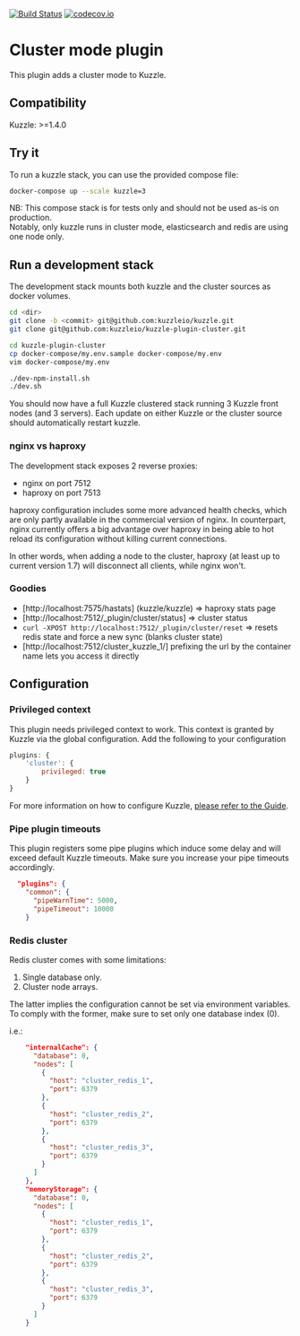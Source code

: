 [![Build Status](https://travis-ci.org/kuzzleio/kuzzle-plugin-cluster.svg?branch=master)](https://travis-ci.org/kuzzleio/kuzzle-plugin-cluster) [![codecov.io](http://codecov.io/github/kuzzleio/kuzzle-plugin-cluster/coverage.svg?branch=master)](http://codecov.io/github/kuzzleio/kuzzle-plugin-cluster?branch=master)

# Cluster mode plugin

This plugin adds a cluster mode to Kuzzle.

## Compatibility

Kuzzle: >=1.4.0

## Try it

To run a kuzzle stack, you can use the provided compose file:

```bash
docker-compose up --scale kuzzle=3
```

NB: This compose stack is for tests only and should not be used as-is on production.  
Notably, only kuzzle runs in cluster mode, elasticsearch and redis are using one node only.

## Run a development stack

The development stack mounts both kuzzle and the cluster sources as docker volumes.

```bash
cd <dir>
git clone -b <commit> git@github.com:kuzzleio/kuzzle.git
git clone git@github.com:kuzzleio/kuzzle-plugin-cluster.git

cd kuzzle-plugin-cluster
cp docker-compose/my.env.sample docker-compose/my.env
vim docker-compose/my.env

./dev-npm-install.sh
./dev.sh
```

You should now have a full Kuzzle clustered stack running 3 Kuzzle front nodes (and 3 servers).
Each update on either Kuzzle or the cluster source should automatically restart kuzzle.

### nginx vs haproxy

The development stack exposes 2 reverse proxies:

* nginx on port 7512
* haproxy on port 7513

haproxy configuration includes some more advanced health checks, which are only partly available in the commercial version of nginx.
In counterpart, nginx currently offers a big advantage over haproxy in being able to hot reload its configuration without killing current connections.

In other words, when adding a node to the cluster, haproxy (at least up to current version 1.7) will disconnect all clients, while nginx won't.

### Goodies

* [http://localhost:7575/hastats] (kuzzle/kuzzle) => haproxy stats page
* [http://localhost:7512/_plugin/cluster/status] => cluster status
* `curl -XPOST http://localhost:7512/_plugin/cluster/reset` => resets redis state and force a new sync (blanks cluster state)
* [http://localhost:7512/cluster_kuzzle_1/] prefixing the url by the container name lets you access it directly

## Configuration

### Privileged context

This plugin needs privileged context to work. This context is granted by Kuzzle via the global configuration. Add the following to your configuration

```javascript
plugins: {
    'cluster': {
        privileged: true
    }
}
```

For more information on how to configure Kuzzle, [please refer to the Guide](http://docs.kuzzle.io/guide/#configuring-kuzzle).

### Pipe plugin timeouts

This plugin registers some pipe plugins which induce some delay and will exceed default Kuzzle timeouts. 
Make sure you increase your pipe timeouts accordingly.

```json
  "plugins": {
    "common": {
      "pipeWarnTime": 5000,
      "pipeTimeout": 10000
    }
```

### Redis cluster

Redis cluster comes with some limitations:

1. Single database only.
2. Cluster node arrays.

The latter implies the configuration cannot be set via environment variables.
To comply with the former, make sure to set only one database index (0).

i.e.:
```json
    "internalCache": {
      "database": 0,
      "nodes": [
        {
          "host": "cluster_redis_1",
          "port": 6379
        },
        {
          "host": "cluster_redis_2",
          "port": 6379
        },
        {
          "host": "cluster_redis_3",
          "port": 6379
        }
      ]
    },
    "memoryStorage": {
      "database": 0,
      "nodes": [
        {
          "host": "cluster_redis_1",
          "port": 6379
        },
        {
          "host": "cluster_redis_2",
          "port": 6379
        },
        {
          "host": "cluster_redis_3",
          "port": 6379
        }
      ]
    }
```


